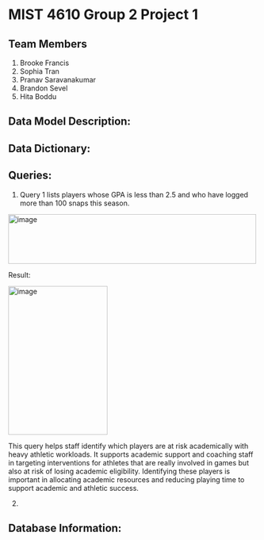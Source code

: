 # MIST 4610 Group 2 Project 1

## Team Members 
1. Brooke Francis
2. Sophia Tran
3. Pranav Saravanakumar
4. Brandon Sevel
5. Hita Boddu

## Data Model Description: 

## Data Dictionary:

## Queries:
1. Query 1 lists players whose GPA is less than 2.5 and who have logged more than 100 snaps this season.
<img width="500" height="100" alt="image" src="https://github.com/user-attachments/assets/761b12d7-2c69-4692-919b-b1127fdf327c" />

Result:

<img width="200" height="300" alt="image" src="https://github.com/user-attachments/assets/a6e9d2d4-cdaf-43be-93e0-6f42336fdc45" />

This query helps staff identify which players are at risk academically with heavy athletic workloads. It supports academic support and coaching staff in targeting interventions for athletes that are really involved in games but also at risk of losing academic eligibility. Identifying these players is important in allocating academic resources and reducing playing time to support academic and athletic success.

2. 

## Database Information: 
